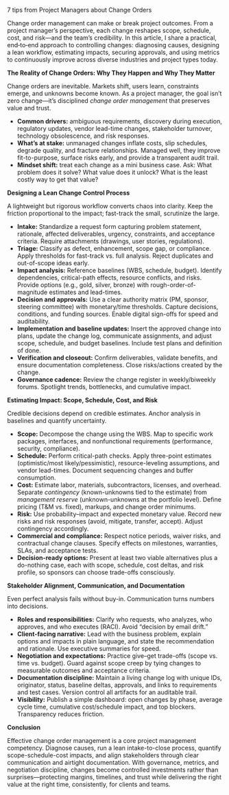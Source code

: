 7 tips from Project Managers about Change Orders


<p>Change order management can make or break project outcomes. From a project manager’s perspective, each change reshapes scope, schedule, cost, and risk—and the team’s credibility. In this article, I share a practical, end‑to‑end approach to controlling changes: diagnosing causes, designing a lean workflow, estimating impacts, securing approvals, and using metrics to continuously improve across diverse industries and project types today.</p>

<p><b>The Reality of Change Orders: Why They Happen and Why They Matter</b></p>
<p>Change orders are inevitable. Markets shift, users learn, constraints emerge, and unknowns become known. As a project manager, the goal isn’t zero change—it’s disciplined <i>change order management</i> that preserves value and trust.</p>
<ul>
  <li><b>Common drivers:</b> ambiguous requirements, discovery during execution, regulatory updates, vendor lead-time changes, stakeholder turnover, technology obsolescence, and risk responses.</li>
  <li><b>What’s at stake:</b> unmanaged changes inflate costs, slip schedules, degrade quality, and fracture relationships. Managed well, they improve fit-to-purpose, surface risks early, and provide a transparent audit trail.</li>
  <li><b>Mindset shift:</b> treat each change as a mini business case. Ask: What problem does it solve? What value does it unlock? What is the least costly way to get that value?</li>
</ul>

<p><b>Designing a Lean Change Control Process</b></p>
<p>A lightweight but rigorous workflow converts chaos into clarity. Keep the friction proportional to the impact; fast-track the small, scrutinize the large.</p>
<ul>
  <li><b>Intake:</b> Standardize a request form capturing problem statement, rationale, affected deliverables, urgency, constraints, and acceptance criteria. Require attachments (drawings, user stories, regulations).</li>
  <li><b>Triage:</b> Classify as defect, enhancement, scope gap, or compliance. Apply thresholds for fast-track vs. full analysis. Reject duplicates and out-of-scope ideas early.</li>
  <li><b>Impact analysis:</b> Reference baselines (WBS, schedule, budget). Identify dependencies, critical-path effects, resource conflicts, and risks. Provide options (e.g., gold, silver, bronze) with rough-order-of-magnitude estimates and lead-times.</li>
  <li><b>Decision and approvals:</b> Use a clear authority matrix (PM, sponsor, steering committee) with monetary/time thresholds. Capture decisions, conditions, and funding sources. Enable digital sign-offs for speed and auditability.</li>
  <li><b>Implementation and baseline updates:</b> Insert the approved change into plans, update the change log, communicate assignments, and adjust scope, schedule, and budget baselines. Include test plans and definition of done.</li>
  <li><b>Verification and closeout:</b> Confirm deliverables, validate benefits, and ensure documentation completeness. Close risks/actions created by the change.</li>
  <li><b>Governance cadence:</b> Review the change register in weekly/biweekly forums. Spotlight trends, bottlenecks, and cumulative impact.</li>
</ul>

<p><b>Estimating Impact: Scope, Schedule, Cost, and Risk</b></p>
<p>Credible decisions depend on credible estimates. Anchor analysis in baselines and quantify uncertainty.</p>
<ul>
  <li><b>Scope:</b> Decompose the change using the WBS. Map to specific work packages, interfaces, and nonfunctional requirements (performance, security, compliance).</li>
  <li><b>Schedule:</b> Perform critical-path checks. Apply three-point estimates (optimistic/most likely/pessimistic), resource-leveling assumptions, and vendor lead-times. Document sequencing changes and buffer consumption.</li>
  <li><b>Cost:</b> Estimate labor, materials, subcontractors, licenses, and overhead. Separate <i>contingency</i> (known-unknowns tied to the estimate) from <i>management reserve</i> (unknown-unknowns at the portfolio level). Define pricing (T&M vs. fixed), markups, and change order minimums.</li>
  <li><b>Risk:</b> Use probability–impact and expected monetary value. Record new risks and risk responses (avoid, mitigate, transfer, accept). Adjust contingency accordingly.</li>
  <li><b>Commercial and compliance:</b> Respect notice periods, waiver risks, and contractual change clauses. Specify effects on milestones, warranties, SLAs, and acceptance tests.</li>
  <li><b>Decision-ready options:</b> Present at least two viable alternatives plus a do-nothing case, each with scope, schedule, cost deltas, and risk profile, so sponsors can choose trade-offs consciously.</li>
</ul>

<p><b>Stakeholder Alignment, Communication, and Documentation</b></p>
<p>Even perfect analysis fails without buy-in. Communication turns numbers into decisions.</p>
<ul>
  <li><b>Roles and responsibilities:</b> Clarify who requests, who analyzes, who approves, and who executes (RACI). Avoid “decision by email drift.”</li>
  <li><b>Client-facing narrative:</b> Lead with the business problem, explain options and impacts in plain language, and state the recommendation and rationale. Use executive summaries for speed.</li>
  <li><b>Negotiation and expectations:</b> Practice give–get trade-offs (scope vs. time vs. budget). Guard against scope creep by tying changes to measurable outcomes and acceptance criteria.</li>
  <li><b>Documentation discipline:</b> Maintain a living change log with unique IDs, originator, status, baseline deltas, approvals, and links to requirements and test cases. Version control all artifacts for an auditable trail.</li>
  <li><b>Visibility:</b> Publish a simple dashboard: open changes by phase, average cycle time, cumulative cost/schedule impact, and top blockers. Transparency reduces friction.</li>
</ul>


<p><b>Conclusion</b></p>
<p>Effective change order management is a core project management competency. Diagnose causes, run a lean intake-to-close process, quantify scope-schedule-cost impacts, and align stakeholders through clear communication and airtight documentation. With governance, metrics, and negotiation discipline, changes become controlled investments rather than surprises—protecting margins, timelines, and trust while delivering the right value at the right time, consistently, for clients and teams.</p>